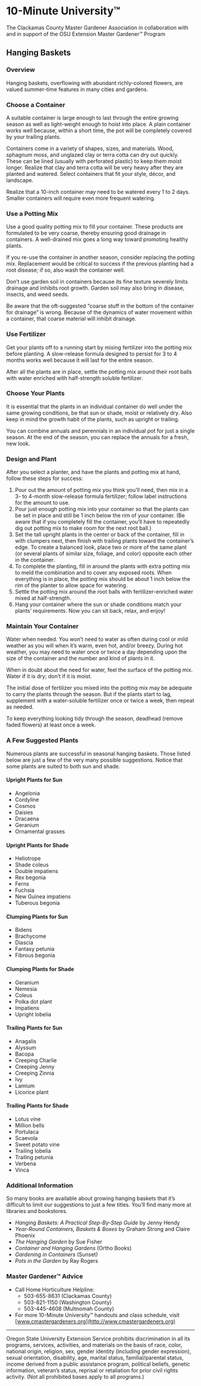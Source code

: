# 10-Minute University™  
The Clackamas County Master Gardener Association in collaboration with and in support of the OSU Extension Master Gardener™ Program  

## Hanging Baskets  

### Overview  
Hanging baskets, overflowing with abundant richly-colored flowers, are valued summer-time features in many cities and gardens.  

### Choose a Container  
A suitable container is large enough to last through the entire growing season as well as light-weight enough to hoist into place. A plain container works well because, within a short time, the pot will be completely covered by your trailing plants.  

Containers come in a variety of shapes, sizes, and materials. Wood, sphagnum moss, and unglazed clay or terra cotta can dry out quickly. These can be lined (usually with perforated plastic) to keep them moist longer. Realize that clay and terra cotta will be very heavy after they are planted and watered. Select containers that fit your style, décor, and landscape.  

Realize that a 10-inch container may need to be watered every 1 to 2 days. Smaller containers will require even more frequent watering.  

### Use a Potting Mix  
Use a good quality potting mix to fill your container. These products are formulated to be very coarse, thereby ensuring good drainage in containers. A well-drained mix goes a long way toward promoting healthy plants.  

If you re-use the container in another season, consider replacing the potting mix. Replacement would be critical to success if the previous planting had a root disease; if so, also wash the container well.  

Don’t use garden soil in containers because its fine texture severely limits drainage and inhibits root growth. Garden soil may also bring in disease, insects, and weed seeds.  

Be aware that the oft-suggested “coarse stuff in the bottom of the container for drainage” is wrong. Because of the dynamics of water movement within a container, that coarse material will inhibit drainage.  

### Use Fertilizer  
Get your plants off to a running start by mixing fertilizer into the potting mix before planting. A slow-release formula designed to persist for 3 to 4 months works well because it will last for the entire season.  

After all the plants are in place, settle the potting mix around their root balls with water enriched with half-strength soluble fertilizer.  

### Choose Your Plants  
It is essential that the plants in an individual container do well under the same growing conditions, be that sun or shade, moist or relatively dry. Also keep in mind the growth habit of the plants, such as upright or trailing.  

You can combine annuals and perennials in an individual pot for just a single season. At the end of the season, you can replace the annuals for a fresh, new look.  

### Design and Plant  
After you select a planter, and have the plants and potting mix at hand, follow these steps for success:  

1. Pour out the amount of potting mix you think you’ll need, then mix in a 3- to 4-month slow-release formula fertilizer; follow label instructions for the amount to use.  
2. Pour just enough potting mix into your container so that the plants can be set in place and still be 1 inch below the rim of your container. (Be aware that if you completely fill the container, you’ll have to repeatedly dig out potting mix to make room for the next root ball.)  
3. Set the tall upright plants in the center or back of the container, fill in with clumpers next, then finish with trailing plants toward the container’s edge. To create a balanced look, place two or more of the same plant (or several plants of similar size, foliage, and color) opposite each other in the container.  
4. To complete the planting, fill in around the plants with extra potting mix to meld the combination and to cover any exposed roots. When everything is in place, the potting mix should be about 1 inch below the rim of the planter to allow space for watering.  
5. Settle the potting mix around the root balls with fertilizer-enriched water mixed at half-strength.  
6. Hang your container where the sun or shade conditions match your plants’ requirements. Now you can sit back, relax, and enjoy!  

### Maintain Your Container  
Water when needed. You won’t need to water as often during cool or mild weather as you will when it’s warm, even hot, and/or breezy. During hot weather, you may need to water once or twice a day depending upon the size of the container and the number and kind of plants in it.  

When in doubt about the need for water, feel the surface of the potting mix. Water if it is dry; don’t if it is moist.  

The initial dose of fertilizer you mixed into the potting mix may be adequate to carry the plants through the season. But if the plants start to lag, supplement with a water-soluble fertilizer once or twice a week, then repeat as needed.  

To keep everything looking tidy through the season, deadhead (remove faded flowers) at least once a week.  

### A Few Suggested Plants  
Numerous plants are successful in seasonal hanging baskets. Those listed below are just a few of the very many possible suggestions. Notice that some plants are suited to both sun and shade.  

#### Upright Plants for Sun  
- Angelonia  
- Cordyline  
- Cosmos  
- Daisies  
- Dracaena  
- Geranium  
- Ornamental grasses  

#### Upright Plants for Shade  
- Heliotrope  
- Shade coleus  
- Double impatiens  
- Rex begonia  
- Ferns  
- Fuchsia  
- New Guinea impatiens  
- Tuberous begonia  

#### Clumping Plants for Sun  
- Bidens  
- Brachycome  
- Diascia  
- Fantasy petunia  
- Fibrous begonia  

#### Clumping Plants for Shade  
- Geranium  
- Nemesia  
- Coleus  
- Polka dot plant  
- Impatiens  
- Upright lobelia  

#### Trailing Plants for Sun  
- Anagalis  
- Alyssum  
- Bacopa  
- Creeping Charlie  
- Creeping Jenny  
- Creeping Zinnia  
- Ivy  
- Lamium  
- Licorice plant  

#### Trailing Plants for Shade  
- Lotus vine  
- Million bells  
- Portulaca  
- Scaevola  
- Sweet potato vine  
- Trailing lobelia  
- Trailing petunia  
- Verbena  
- Vinca  

### Additional Information  
So many books are available about growing hanging baskets that it’s difficult to limit our suggestions to just a few titles. You’ll find many more at libraries and bookstores.  

- *Hanging Baskets: A Practical Step-By-Step Guide* by Jenny Hendy  
- *Year-Round Containers, Baskets & Boxes* by Graham Strong and Claire Phoenix  
- *The Hanging Garden* by Sue Fisher  
- *Container and Hanging Gardens* (Ortho Books)  
- *Gardening in Containers* (Sunset)  
- *Pots in the Garden* by Ray Rogers  

### Master Gardener™ Advice  
- Call Home Horticulture Helpline:  
  - 503-655-8631 (Clackamas County)  
  - 503-821-1150 (Washington County)  
  - 503-445-4608 (Multnomah County)  
- For more 10-Minute University™ handouts and class schedule, visit [www.cmastergardeners.org](http://www.cmastergardeners.org)  

---

Oregon State University Extension Service prohibits discrimination in all its programs, services, activities, and materials on the basis of race, color, national origin, religion, sex, gender identity (including gender expression), sexual orientation, disability, age, marital status, familial/parental status, income derived from a public assistance program, political beliefs, genetic information, veteran’s status, reprisal or retaliation for prior civil rights activity. (Not all prohibited bases apply to all programs.)